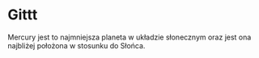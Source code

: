 # Gittt
Mercury jest to najmniejsza planeta w układzie słonecznym oraz jest ona najbliżej 
położona w stosunku do Słońca.


